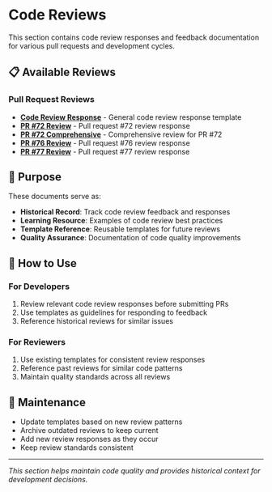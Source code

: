 # Code Reviews

This section contains code review responses and feedback documentation for various pull requests and development cycles.

## 📋 Available Reviews

### Pull Request Reviews
- **[Code Review Response](./code-review-response.md)** - General code review response template
- **[PR #72 Review](./code-review-response-pr72.md)** - Pull request #72 review response
- **[PR #72 Comprehensive](./code-review-response-pr72-comprehensive.md)** - Comprehensive review for PR #72
- **[PR #76 Review](./code-review-response-pr76.md)** - Pull request #76 review response  
- **[PR #77 Review](./code-review-response-pr77.md)** - Pull request #77 review response

## 🎯 Purpose

These documents serve as:
- **Historical Record**: Track code review feedback and responses
- **Learning Resource**: Examples of code review best practices
- **Template Reference**: Reusable templates for future reviews
- **Quality Assurance**: Documentation of code quality improvements

## 📖 How to Use

### For Developers
1. Review relevant code review responses before submitting PRs
2. Use templates as guidelines for responding to feedback
3. Reference historical reviews for similar issues

### For Reviewers
1. Use existing templates for consistent review responses
2. Reference past reviews for similar code patterns
3. Maintain quality standards across all reviews

## 🔄 Maintenance

- Update templates based on new review patterns
- Archive outdated reviews to keep current
- Add new review responses as they occur
- Keep review standards consistent

---

*This section helps maintain code quality and provides historical context for development decisions.*
